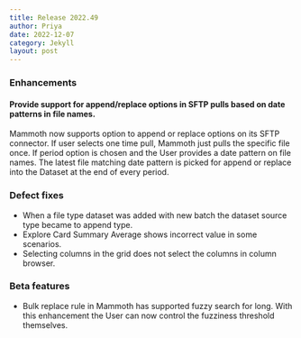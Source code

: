 ```yaml
---
title: Release 2022.49
author: Priya
date: 2022-12-07
category: Jekyll
layout: post
---
```


### Enhancements

#### Provide support for append/replace options in SFTP pulls based on date patterns in file names.
Mammoth now supports option to append or replace options on its SFTP connector. 
If user selects one time pull, Mammoth just pulls the specific file once. If period option is chosen and the User provides a date pattern on file
names. The latest file matching date pattern is picked for append or replace into the Dataset at the end of every period.

### Defect fixes

* When a file type dataset was added with new batch the dataset source type became to append type.
* Explore Card Summary Average shows incorrect value in some scenarios. 
* Selecting columns in the grid does not select the columns in column browser.

### Beta features
* Bulk replace rule in Mammoth has supported fuzzy search for long. With this enhancement the User can now control the fuzziness threshold themselves. 
